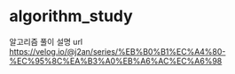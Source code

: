 # algorithm_study
알고리즘 풀이 설명 url
<br/>
<a href="https://velog.io/@j2an/series/%EB%B0%B1%EC%A4%80-%EC%95%8C%EA%B3%A0%EB%A6%AC%EC%A6%98">https://velog.io/@j2an/series/%EB%B0%B1%EC%A4%80-%EC%95%8C%EA%B3%A0%EB%A6%AC%EC%A6%98</a>
